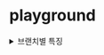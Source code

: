 # playground

<details>
<summary>브랜치별 특징</summary>

|      브랜치명      | 특징                   |
|:--------------:|----------------------|
|      main      | 공부하고 구현한 내용을 통합한 브랜치 |
| vanilla-branch | 첫 커밋 상태를 유지하는 초기 브랜치 |

</details>
